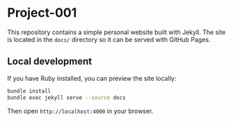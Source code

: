 # Project-001

This repository contains a simple personal website built with Jekyll. The site is located in the `docs/` directory so it can be served with GitHub Pages.

## Local development

If you have Ruby installed, you can preview the site locally:

```bash
bundle install
bundle exec jekyll serve --source docs
```

Then open `http://localhost:4000` in your browser.
